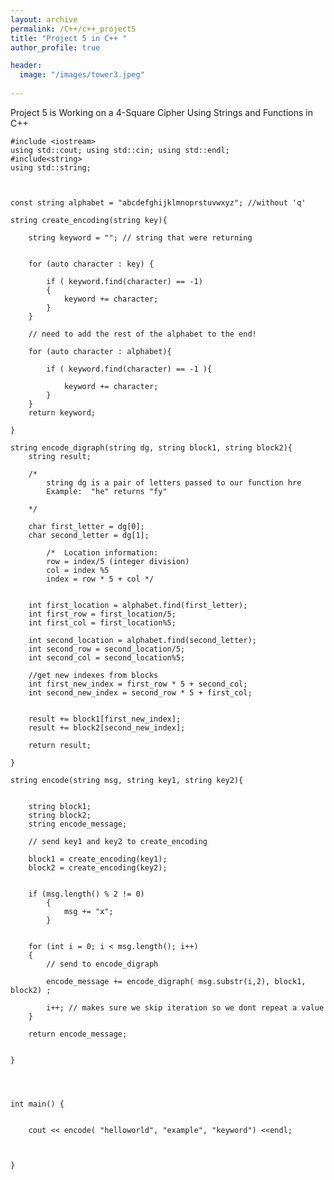 ```yaml
---
layout: archive
permalink: /C++/c++_project5
title: "Project 5 in C++ "
author_profile: true

header:
  image: "/images/tower3.jpeg"
  
---
```


Project 5 is Working on a 4-Square Cipher Using Strings and Functions in C++


    #include <iostream>
    using std::cout; using std::cin; using std::endl;
    #include<string>
    using std::string;



    const string alphabet = "abcdefghijklmnoprstuvwxyz"; //without 'q'

    string create_encoding(string key){

        string keyword = ""; // string that were returning 


        for (auto character : key) {

            if ( keyword.find(character) == -1)
            {
                keyword += character;
            }
        }

        // need to add the rest of the alphabet to the end!

        for (auto character : alphabet){

            if ( keyword.find(character) == -1 ){

                keyword += character;
            }
        }
        return keyword;

    }

    string encode_digraph(string dg, string block1, string block2){
        string result;

        /*
            string dg is a pair of letters passed to our function hre
            Example:  "he" returns "fy"

        */

        char first_letter = dg[0];
        char second_letter = dg[1];

            /*  Location information:
            row = index/5 (integer division)
            col = index %5
            index = row * 5 + col */
        

        int first_location = alphabet.find(first_letter);
        int first_row = first_location/5;
        int first_col = first_location%5;

        int second_location = alphabet.find(second_letter);
        int second_row = second_location/5;
        int second_col = second_location%5;

        //get new indexes from blocks
        int first_new_index = first_row * 5 + second_col;
        int second_new_index = second_row * 5 + first_col;


        result += block1[first_new_index];
        result += block2[second_new_index];

        return result;

    }

    string encode(string msg, string key1, string key2){


        string block1;
        string block2;
        string encode_message;

        // send key1 and key2 to create_encoding

        block1 = create_encoding(key1);
        block2 = create_encoding(key2);


        if (msg.length() % 2 != 0)
            {
                msg += "x";
            }


        for (int i = 0; i < msg.length(); i++)
        {
            // send to encode_digraph

            encode_message += encode_digraph( msg.substr(i,2), block1, block2) ;

            i++; // makes sure we skip iteration so we dont repeat a value
        }

        return encode_message;


    }




    int main() {


        cout << encode( "helloworld", "example", "keyword") <<endl;

    

    }
